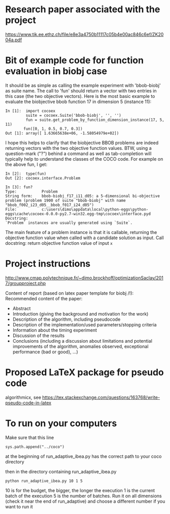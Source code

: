 # Research paper associated with the project

https://www.tik.ee.ethz.ch/file/e8e3a4750b11117c05b4e00ac846c6ef/ZK2004a.pdf

# Bit of example code for function evaluation in biobj case

It should be as simple as calling the example experiment with 'bbob-biobj' as suite name. The call to 'fun' should return a vector with two entries in this case (the two objective vectors). Here is the most basic example to evaluate the biobjective bbob function 17 in dimension 5 (instance 11):

    In [1]:  import cocoex
             suite = cocoex.Suite('bbob-biobj', '', '')
             fun = suite.get_problem_by_function_dimension_instance(17, 5, 11)
            fun([0, 1, 0.5, 0.7, 0.3])
    Out [1]: array([ 1.63665638e+06, -1.58054979e+02])


I hope this helps to clarify that the biobjective BBOB problems are indeed returning vectors with the two objective function values. BTW, using a question-mark ("?") behind a command as well as tab-completion will typically help to understand the classes of the COCO code. For example on the above fun, I get:

    In [2]:  type(fun)
    Out [2]: cocoex.interface.Problem 

    In [3]: fun?
    Type:           Problem
    String form:    bbob-biobj_f17_i11_d05: a 5-dimensional bi-objective problem (problem 1900 of suite "bbob-biobj" with name "bbob_f002_i23_d05__bbob_f017_i24_d05")
    File:           c:\users\dimo\appdata\local\python-eggs\python-eggs\cache\cocoex-0.0.0-py2.7-win32.egg-tmp\cocoex\interface.pyd
    Docstring:     
    `Problem` instances are usually generated using `Suite`.

The main feature of a problem instance is that it is callable, returning the
objective function value when called with a candidate solution as input.
Call docstring: return objective function value of input `x`

# Project instructions

http://www.cmap.polytechnique.fr/~dimo.brockhoff/optimizationSaclay/2017/groupproject.php

Content of report (based on latex paper template for biobj /!\):
Recommended content of the paper:
- Abstract
- Introduction (giving the background and motivation for the work)
- Description of the algorithm, including pseudocode
- Description of the implementation/used parameters/stopping criteria
- Information about the timing experiment
- Discussion of the results
- Conclusions (including a discussion about limitations and potential improvements of the algorithm, anomalies observed, exceptional performance (bad or good), ...)

# Proposed LaTeX package for pseudo code

algorithmicx, see https://tex.stackexchange.com/questions/163768/write-pseudo-code-in-latex

# To run on your computers

Make sure that this line

    sys.path.append("../coco")
at the beginning of run_adaptive_ibea.py has the correct path to your coco directory

then in the directory containing run_adaptive_ibea.py

    python run_adaptive_ibea.py 10 1 5
10 is for the budget, the bigger, the longer the execution
1 is the current batch of the execution
5 is the number of batches.
Run it on all dimensions (check it near the end of run_adaptive)
and choose a different number if you want to run it

